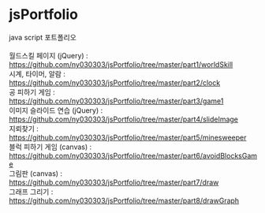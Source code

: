 # jsPortfolio

java script 포트폴리오
<br>
<br>
월드스킬 페이지 (jQuery) : https://github.com/ny030303/jsPortfolio/tree/master/part1/worldSkill <br>
시계, 타이머, 알람 :  https://github.com/ny030303/jsPortfolio/tree/master/part2/clock  <br>
공 피하기 게임 :  https://github.com/ny030303/jsPortfolio/tree/master/part3/game1  <br>
이미지 슬라이드 연습 (jQuery) :  https://github.com/ny030303/jsPortfolio/tree/master/part4/slideImage <br>
지뢰찾기 :  https://github.com/ny030303/jsPortfolio/tree/master/part5/minesweeper <br>
블럭 피하기 게임 (canvas) :  https://github.com/ny030303/jsPortfolio/tree/master/part6/avoidBlocksGame <br>
그림판 (canvas) :  https://github.com/ny030303/jsPortfolio/tree/master/part7/draw <br>
그래프 그리기  : https://github.com/ny030303/jsPortfolio/tree/master/part8/drawGraph <br>
